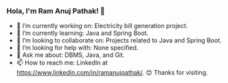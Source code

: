 ### Hola, I'm Ram Anuj Pathak! 👋
- 🔭 I’m currently working on: Electricity bill generation project.
- 🌱 I’m currently learning: Java and Spring Boot.
- 👯 I’m looking to collaborate on: Projects related to Java and Spring Boot.
- 🤔 I’m looking for help with: None specified.
- 💬 Ask me about: DBMS, Java, and Git.
- 📫 How to reach me: LinkedIn at https://www.linkedin.com/in/ramanujpathak/.
😊 Thanks for visiting.
<!--
**PathakAnuj/PathakAnuj** is a ✨ _special_ ✨ repository because its `README.md` (this file) appears on your GitHub profile.

Here are some ideas to get you started:

- 🔭 I’m currently working on ...
- 🌱 I’m currently learning ...
- 👯 I’m looking to collaborate on ...
- 🤔 I’m looking for help with ...
- 💬 Ask me about ...
- 📫 How to reach me: ...
- 😄 Pronouns: ...
- ⚡ Fun fact: ...
-->
